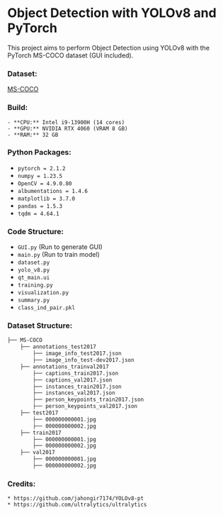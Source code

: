 # Object Detection with YOLOv8 and PyTorch

This project aims to perform Object Detection using YOLOv8 with the PyTorch MS-COCO dataset (GUI included).

### Dataset: 
[MS-COCO](http://images.cocodataset.org)

### Build: 

	- **CPU:** Intel i9-13900H (14 cores)
	- **GPU:** NVIDIA RTX 4060 (VRAM 8 GB)
	- **RAM:** 32 GB

### Python Packages:

- `pytorch = 2.1.2`
- `numpy = 1.23.5`
- `OpenCV = 4.9.0.80`
- `albumentations = 1.4.6`
- `matplotlib = 3.7.0`
- `pandas = 1.5.3`
- `tqdm = 4.64.1`

### Code Structure:

- `GUI.py` (Run to generate GUI)
- `main.py` (Run to train model)
- `dataset.py`
- `yolo_v8.py`
- `qt_main.ui`
- `training.py`
- `visualization.py`
- `summary.py`
- `class_ind_pair.pkl`

### Dataset Structure:
```bash
├── MS-COCO
    ├── annotations_test2017
        ├── image_info_test2017.json
        ├── image_info_test-dev2017.json
    ├── annotations_trainval2017
        ├── captions_train2017.json
        ├── captions_val2017.json
        ├── instances_train2017.json
        ├── instances_val2017.json
        ├── person_keypoints_train2017.json
        ├── person_keypoints_val2017.json
    ├── test2017
        ├── 000000000001.jpg
        ├── 000000000002.jpg
    ├── train2017
        ├── 000000000001.jpg
        ├── 000000000002.jpg
    ├── val2017
        ├── 000000000001.jpg
        ├── 000000000002.jpg
```

### Credits:

	* https://github.com/jahongir7174/YOLOv8-pt
	* https://github.com/ultralytics/ultralytics


	